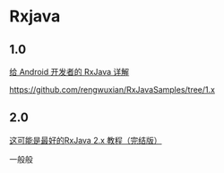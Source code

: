 # Rxjava



## 1.0

[给 Android 开发者的 RxJava 详解](https://gank.io/post/560e15be2dca930e00da1083)

https://github.com/rengwuxian/RxJavaSamples/tree/1.x











## 2.0

[这可能是最好的RxJava 2.x 教程（完结版）](https://www.jianshu.com/p/0cd258eecf60)

一般般